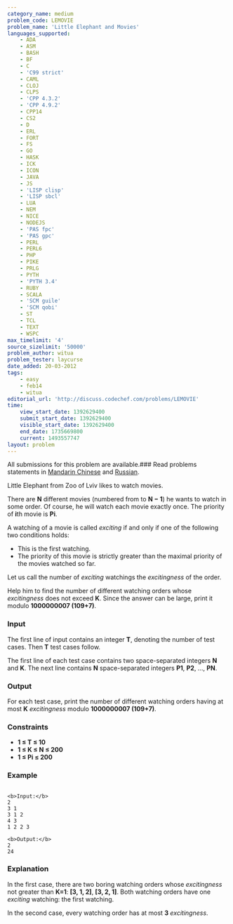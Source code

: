 ```yaml
---
category_name: medium
problem_code: LEMOVIE
problem_name: 'Little Elephant and Movies'
languages_supported:
    - ADA
    - ASM
    - BASH
    - BF
    - C
    - 'C99 strict'
    - CAML
    - CLOJ
    - CLPS
    - 'CPP 4.3.2'
    - 'CPP 4.9.2'
    - CPP14
    - CS2
    - D
    - ERL
    - FORT
    - FS
    - GO
    - HASK
    - ICK
    - ICON
    - JAVA
    - JS
    - 'LISP clisp'
    - 'LISP sbcl'
    - LUA
    - NEM
    - NICE
    - NODEJS
    - 'PAS fpc'
    - 'PAS gpc'
    - PERL
    - PERL6
    - PHP
    - PIKE
    - PRLG
    - PYTH
    - 'PYTH 3.4'
    - RUBY
    - SCALA
    - 'SCM guile'
    - 'SCM qobi'
    - ST
    - TCL
    - TEXT
    - WSPC
max_timelimit: '4'
source_sizelimit: '50000'
problem_author: witua
problem_tester: laycurse
date_added: 20-03-2012
tags:
    - easy
    - feb14
    - witua
editorial_url: 'http://discuss.codechef.com/problems/LEMOVIE'
time:
    view_start_date: 1392629400
    submit_start_date: 1392629400
    visible_start_date: 1392629400
    end_date: 1735669800
    current: 1493557747
layout: problem
---
```

All submissions for this problem are available.###  Read problems statements in [Mandarin Chinese](http://www.codechef.com/download/translated/FEB14/mandarin/LEMOVIE.pdf) and [Russian](http://www.codechef.com/download/translated/FEB14/russian/LEMOVIE.pdf).

Little Elephant from Zoo of Lviv likes to watch movies.

There are **N** different movies (numbered from  to **N − 1**) he wants to watch in some order. Of course, he will watch each movie exactly once. The priority of **i**th movie is **Pi**.

A watching of a movie is called _exciting_ if and only if one of the following two conditions holds:

- This is the first watching.
- The priority of this movie is strictly greater than the maximal priority of the movies watched so far.

Let us call the number of _exciting_ watchings the _excitingness_ of the order.

Help him to find the number of different watching orders whose _excitingness_ does not exceed **K**. Since the answer can be large, print it modulo **1000000007 (109+7)**.

### Input

The first line of input contains an integer **T**, denoting the number of test cases. Then **T** test cases follow.

The first line of each test case contains two space-separated integers **N** and **K**. The next line contains **N** space-separated integers **P1**, **P2**, ..., **PN**.

### Output

For each test case, print the number of different watching orders having at most **K** _excitingness_ modulo **1000000007 (109+7)**.

### Constraints

- **1 ≤ T ≤ 10**
- **1 ≤ K ≤ N ≤ 200**
- **1 ≤ Pi ≤ 200**

### Example

```

<b>Input:</b>
2
3 1
3 1 2
4 3
1 2 2 3

<b>Output:</b>
2
24

```
### Explanation

In the first case, there are two boring watching orders whose _excitingness_ not greater than **K=1**: **\[3, 1, 2\]**, **\[3, 2, 1\]**. Both watching orders have one _exciting_ watching: the first watching.

In the second case, every watching order has at most **3** _excitingness_.